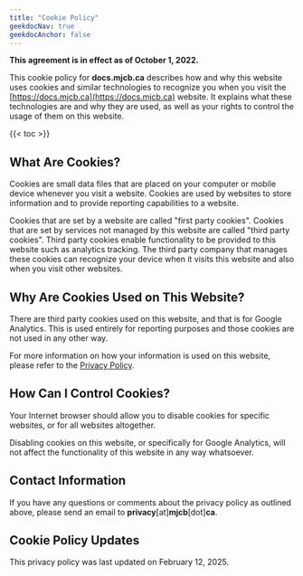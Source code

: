 ```yaml
---
title: "Cookie Policy"
geekdocNav: true
geekdocAnchor: false
---
```


**This agreement is in effect as of October 1, 2022.**

This cookie policy for **docs.mjcb.ca** describes how and why this website uses cookies and similar technologies to recognize you when you visit the [https://docs.mjcb.ca](https://docs.mjcb.ca) website. It explains what these technologies are and why they are used, as well as your rights to control the usage of them on this website.

{{< toc >}}

## What Are Cookies?

Cookies are small data files that are placed on your computer or mobile device whenever you visit a website. Cookies are used by websites to store information and to provide reporting capabilities to a website.

Cookies that are set by a website are called "first party cookies". Cookies that are set by services not managed by this website are called "third party cookies". Third party cookies enable functionality to be provided to this website such as analytics tracking. The third party company that manages these cookies can recognize your device when it visits this website and also when you visit other websites.

## Why Are Cookies Used on This Website?

There are third party cookies used on this website, and that is for Google Analytics. This is used entirely for reporting purposes and those cookies are not used in any other way.

For more information on how your information is used on this website, please refer to the [Privacy Policy](/privacy-policy).

## How Can I Control Cookies?

Your Internet browser should allow you to disable cookies for specific websites, or for all websites altogether.

Disabling cookies on this website, or specifically for Google Analytics, will not affect the functionality of this website in any way whatsoever.

## Contact Information

If you have any questions or comments about the privacy policy as outlined above, please send an email to **privacy**[at]**mjcb**[dot]**ca**.

## Cookie Policy Updates

This privacy policy was last updated on February 12, 2025.
